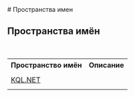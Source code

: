 ﻿<document xmlns:msxsl="urn:schemas-microsoft-com:xslt" xmlns:ddue="http://ddue.schemas.microsoft.com/authoring/2003/5" xmlns:xlink="http://www.w3.org/1999/xlink">
<file name="CDC0B7D9" />
# Пространства имен<span id="PageHeader"> </span>
 


## Пространства имён

 <table><tr><th>Пространство имён</th><th>Описание</th></tr><tr><td><a href="3C471DD0">KQL.NET</a></td><td>
 
</td></tr></table> 
</document>